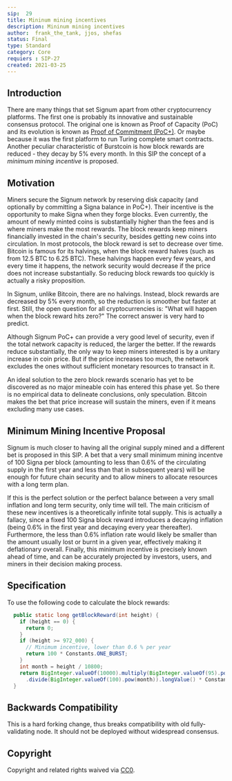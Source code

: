 ```yaml
---
sip:  29
title: Mininum mining incentives
description: Mininum mining incentives
author:  frank_the_tank, jjos, shefas
status: Final
type: Standard
category: Core
requiers : SIP-27
created: 2021-03-25
---
```

## Introduction
There are many things that set Signum apart from other cryptocurrency platforms.
The first one is probably its innovative and sustainable consensus protocol. The original one is known as Proof of Capacity (PoC) and its evolution is known as [Proof of Commitment (PoC+)](sip-27.md). Or maybe because it was the first platform to run Turing complete smart contracts.
Another peculiar characteristic of Burstcoin is how block rewards are reduced - they decay by 5% every month. In this SIP the concept of a *minimum mining incentive* is proposed.

## Motivation
Miners secure the Signum network by reserving disk capacity (and optionally by committing a Signa balance in PoC+). Their incentive is the opportunity to make Signa when they forge blocks. Even currently, the amount of newly minted coins is substantially higher than the fees and is where miners make the most rewards. The block rewards keep miners financially invested in the chain's security, besides getting new coins into circulation. In most protocols, the block reward is set to decrease over time. Bitcoin is famous for its halvings, when the block reward halves (such as from 12.5 BTC to 6.25 BTC). These halvings happen every few years, and every time it happens, the network security would decrease if the price does not increase substantially. So reducing block rewards too quickly is actually a risky proposition.

In Signum, unlike Bitcoin, there are no halvings. Instead, block rewards are decreased by 5% every month, so the reduction is smoother but faster at first. Still, the open question for all cryptocurrencies is: "What will happen when the block reward hits zero?" The correct answer is very hard to predict.

Although Signum PoC+ can provide a very good level of security, even if the total network capacity is reduced, the larger the better. If the rewards reduce substantially, the only way to keep miners interested is by a unitary increase in coin price. But if the price increases too much, the network excludes the ones without sufficient monetary resources to transact in it.

An ideal solution to the zero block rewards scenario has yet to be discovered as no major mineable coin has entered this phase yet.  So there is no empirical data to delineate conclusions, only speculation. Bitcoin makes the bet that price increase will sustain the miners, even if it means excluding many use cases.

## Minimum Mining Incentive Proposal
Signum is much closer to having all the original supply mined and a different bet is proposed in this SIP. A bet that a very small minimum mining incentve of 100 Signa per block (amounting to less than 0.6% of the circulating supply in the first year and less than that in subsequent years) will be enough for future chain security and to allow miners to allocate resources with a long term plan.

If this is the perfect solution or the perfect balance between a very small inflation and long term security, only time will tell. The main criticism of these new incentives is a theoretically infinite total supply. This is actually a fallacy, since a fixed 100 Signa block reward introduces a decaying inflation (being 0.6% in the first year and decaying every year thereafter). Furthermore, the less than 0.6% inflation rate would likely be smaller than the amount usually lost or burnt in a given year, effectively making it deflationary overall. Finally, this minimum incentive is precisely known ahead of time, and can be accurately projected by investors, users, and miners in their decision making process.


## Specification

To use the following code to calculate the block rewards:
```java
  public static long getBlockReward(int height) {
	if (height == 0) {
	  return 0;
	}
	if (height >= 972_000) {
	  // Minimum incentive, lower than 0.6 % per year
	  return 100 * Constants.ONE_BURST;
	}
	int month = height / 10800;
	return BigInteger.valueOf(10000).multiply(BigInteger.valueOf(95).pow(month))
	  .divide(BigInteger.valueOf(100).pow(month)).longValue() * Constants.ONE_BURST;
  }
```
 
## Backwards Compatibility
This is a hard forking change, thus breaks compatibility with old fully-validating node. It should not be deployed without widespread consensus.

## Copyright
Copyright and related rights waived via [CC0](https://creativecommons.org/publicdomain/zero/1.0/).
